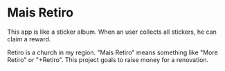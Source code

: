 # Mais Retiro 
This app is like a sticker album. When an user collects all stickers, he can claim a reward.

Retiro is a church in my region. "Mais Retiro" means something like "More Retiro" or "+Retiro". This project goals to raise money for a renovation.
